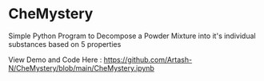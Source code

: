 # CheMystery
Simple Python Program to Decompose a Powder Mixture into it's individual substances based on 5 properties

View Demo and Code Here : https://github.com/Artash-N/CheMystery/blob/main/CheMystery.ipynb
